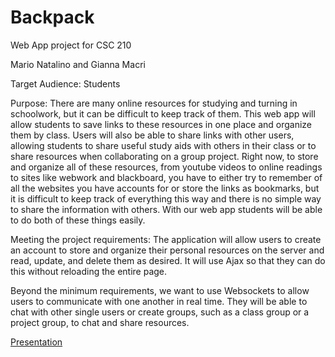 # Backpack
Web App project for CSC 210

Mario Natalino and Gianna Macri

Target Audience: Students

Purpose: There are many online resources for studying and turning in schoolwork, but it can be difficult to keep track of them. This web app will allow students to save links to these resources in one place and organize them by class. Users will also be able to share links with other users, allowing students to share useful study aids with others in their class or to share resources when collaborating on a group project.
Right now, to store and organize all of these resources, from youtube videos to online readings to sites like webwork and blackboard, you have to either try to remember of all the websites you have accounts for or store the links as bookmarks, but it is difficult to keep track of everything this way and there is no simple way to share the information with others. With our web app students will be able to do both of these things easily.

Meeting the project requirements: The application will allow users to create an account to store and organize their personal resources on the server and read, update, and delete them as desired. It will use Ajax so that they can do this without reloading the entire page.

Beyond the minimum requirements, we want to use Websockets to allow users to communicate with one another in real time. They will be able to chat with other single users or create groups, such as a class group or a project group, to chat and share resources.

[Presentation](https://docs.google.com/presentation/d/1SyRxR55ZjwEQmppALCdFU8KZk54Qx9RmGeS2uTlIewc/edit?usp=sharing)
